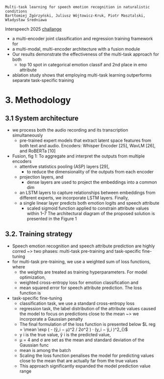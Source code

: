    Multi-task learning for speech emotion recognition in naturalistic conditions
    Bartłomiej Zgórzyński, Juliusz Wójtowicz-Kruk, Piotr Masztalski, Władysław Średniawa
Interspeech 2025 [challange](/naini-25-interspeech-ser-msp-podcast.md)

* a multi-encoder joint classification and regression training framework for
* a multi-modal, multi-encoder architecture with a fusion module
* Our results demonstrate the effectiveness of the multi-task approach for both
  * top 10 spot in categorical emotion classif and 2nd place in emo attribute
* ablation study shows that employing multi-task learning outperforms separate
  task-specific training

# 3. Methodology

## 3.1 System architecture

* we process both the audio recording and its transcription simultaneously
  * pre-trained expert models that extract latent space features from both text
    and audio.  Encoders: Whisper Encoder [25], WavLM [26], and RoBERTa [10]
* Fusion, fig 1: To aggregate and interpret the outputs from multiple encoders
  * attentive statistics pooling (ASP) layers [29],
    * to reduce the dimensionality of the outputs from each encoder
  * projection layers, and
    * dense layers are used to project the embeddings into a common dim
  * an LSTM layers to capture relationships between embeddings from different
    experts, we incorporate LSTM layers. Finally,
  * a single linear layer predicts both emotion logits and speech attribute
    * scaled sigmoid function applied to constrain attribute values within 1–7
      The architectural diagram of the proposed
      solution is presented in the Figure 1

## 3.2. Training strategy

* Speech emotion recognition and speech attribute prediction are highly corred
  ~> two phases: multi-task pre-training and task-specific fine-tuning
* for multi-task pre-training, we use a weighted sum of loss functions, where
  * the weights are treated as training hyperparameters. For model optimization,
  * weighted cross-entropy loss for emotion classification and
  * mean squared error for speech attribute prediction. The loss function is
* task-specific fine-tuning
  * classification task, we use a standard cross-entropy loss
  * regression task, the label distribution of the attribute values caused the
    model to focus on predictions close to the mean
  ~> we incorporate a Gaussian penalty
  * The final formulation of the loss function is presented below
  $L reg = \mean \exp ( - (ŷ_i − µ)^2 / 2σ^2 ) · (y_i − ŷ_i )^2_{}$
  * y i is the true value, ŷ i is the predicted value,
  * µ = 4 and σ are set as the mean and standard deviation of the Gaussian func
  * mean is among the batch
  * Scaling the loss function penalises the model for predicting
    values close to the mean that are actually far from the true values
  * This approach significantly expanded the model prediction value range
